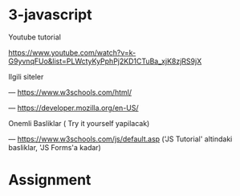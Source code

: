 # 3-javascript

Youtube tutorial

https://www.youtube.com/watch?v=k-G9yvnqFUo&list=PLWctyKyPphPj2KD1CTuBa_xjK8zjRS9jX

Ilgili siteler

— https://www.w3schools.com/html/

— https://developer.mozilla.org/en-US/

Onemli Basliklar ( Try it yourself yapilacak)

— https://www.w3schools.com/js/default.asp ('JS Tutorial' altindaki basliklar, 'JS Forms'a kadar)


# Assignment
